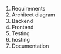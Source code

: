 1. Requirements 
2. Architect diagram
3. Backend
4. Frontend
5. Testing
6. hosting
7. Documentation
